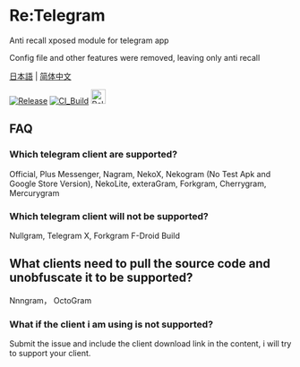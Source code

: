 # Re:Telegram

Anti recall xposed module for telegram app

Config file and other features were removed, leaving only anti recall

[日本語](./README_ja-JP.md) | [简体中文](./README_zh-CN.md)

[![Release](https://img.shields.io/github/release/Sakion-Team/Re-Telegram.svg)](https://github.com/Sakion-Team/Re-Telegram/releases/latest)
[![CI_Build](https://github.com/Sakion-Team/Re-Telegram/actions/workflows/android.yml/badge.svg)](https://github.com/Sakion-Team/Re-Telegram/actions/workflows/android.yml)
[<img height="26" src="https://shields.io/badge/Release-ffffff.svg?style=flat-square&logo=telegram" alt="Release" />](https://t.me/Sakion_Team)

## FAQ

### Which telegram client are supported?
Official, Plus Messenger, Nagram, NekoX, Nekogram (No Test Apk and Google Store Version), NekoLite, exteraGram, Forkgram, Cherrygram, Mercurygram

### Which telegram client will not be supported?
Nullgram, Telegram X, Forkgram F-Droid Build

## What clients need to pull the source code and unobfuscate it to be supported?
Nnngram， OctoGram

### What if the client i am using is not supported?
Submit the issue and include the client download link in the content, i will try to support your client.

